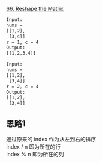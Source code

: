 [66. Reshape the Matrix](https://leetcode.com/problems/reshape-the-matrix/description/)

```html
Input:
nums =
[[1,2],
 [3,4]]
r = 1, c = 4
Output:
[[1,2,3,4]]

Input:
nums =
[[1,2],
 [3,4]]
r = 2, c = 4
Output:
[[1,2],
 [3,4]]
```

## 思路1

通过原来的 index 作为从左到右的排序  
index / n 即为所在的行  
index % n 即为所在的列  

